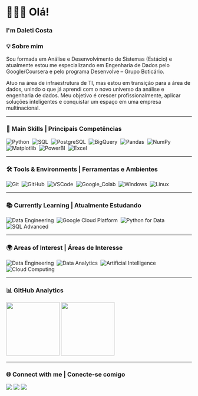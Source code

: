 # 👩🏻‍💻  Olá!  
### I'm Daleti Costa  



### 💡 Sobre mim

<p>
Sou formada em Análise e Desenvolvimento de Sistemas (Estácio) e atualmente estou me especializando em Engenharia de Dados pelo Google/Coursera e pelo programa Desenvolve – Grupo Boticário.
</p>
<p>
Atuo na área de infraestrutura de TI, mas estou em transição para a área de dados, unindo o que já aprendi com o novo universo da análise e engenharia de dados.  
Meu objetivo é crescer profissionalmente, aplicar soluções inteligentes e conquistar um espaço em uma empresa multinacional.
</p>

---

### 🧠 Main Skills | Principais Competências

![Python](https://img.shields.io/badge/Python-094782?style=for-the-badge&logo=python&logoColor=white)&nbsp;
![SQL](https://img.shields.io/badge/SQL-CC2927?style=for-the-badge&logo=microsoft-sql-server&logoColor=white)&nbsp;
![PostgreSQL](https://img.shields.io/badge/PostgreSQL-336791?style=for-the-badge&logo=postgresql&logoColor=white)&nbsp;
![BigQuery](https://img.shields.io/badge/Google_BigQuery-033E8D?style=for-the-badge&logo=google-cloud&logoColor=white)&nbsp;
![Pandas](https://img.shields.io/badge/Pandas-150458?style=for-the-badge&logo=pandas&logoColor=white)&nbsp;
![NumPy](https://img.shields.io/badge/Numpy-013243?style=for-the-badge&logo=numpy&logoColor=white)&nbsp;
![Matplotlib](https://img.shields.io/badge/Matplotlib-005C9C?style=for-the-badge&logo=plotly&logoColor=white)&nbsp;
![PowerBI](https://img.shields.io/badge/Power_BI-F2C811?style=for-the-badge&logo=powerbi&logoColor=black)&nbsp;
![Excel](https://img.shields.io/badge/Excel-217346?style=for-the-badge&logo=microsoft-excel&logoColor=white)&nbsp;

---

### 🛠️ Tools & Environments | Ferramentas e Ambientes

![Git](https://img.shields.io/badge/Git-F05032?style=for-the-badge&logo=git&logoColor=white)&nbsp;
![GitHub](https://img.shields.io/badge/GitHub-181717?style=for-the-badge&logo=github&logoColor=white)&nbsp;
![VSCode](https://img.shields.io/badge/VS_Code-007ACC?style=for-the-badge&logo=visual-studio-code&logoColor=white)&nbsp;
![Google_Colab](https://img.shields.io/badge/Google_Colab-F9AB00?style=for-the-badge&logo=googlecolab&logoColor=black)&nbsp;
![Windows](https://img.shields.io/badge/Windows-00ADEF?style=for-the-badge&logo=windows&logoColor=white)&nbsp;
![Linux](https://img.shields.io/badge/Linux-FCC624?style=for-the-badge&logo=linux&logoColor=black)&nbsp;

---

### 📚 Currently Learning | Atualmente Estudando

![Data Engineering](https://img.shields.io/badge/Data_Engineering-3498DB?style=for-the-badge&logo=google-cloud&logoColor=white)&nbsp;
![Google Cloud Platform](https://img.shields.io/badge/Google_Cloud-4285F4?style=for-the-badge&logo=google-cloud&logoColor=white)&nbsp;
![Python for Data](https://img.shields.io/badge/Python_for_Data-3776AB?style=for-the-badge&logo=python&logoColor=white)&nbsp;
![SQL Advanced](https://img.shields.io/badge/SQL_Advanced-CC2927?style=for-the-badge&logo=microsoft-sql-server&logoColor=white)&nbsp;

---

### 🌍 Areas of Interest | Áreas de Interesse

![Data Engineering](https://img.shields.io/badge/Data_Engineering-1E8449?style=for-the-badge&logo=data&logoColor=white)&nbsp;
![Data Analytics](https://img.shields.io/badge/Data_Analytics-2E86C1?style=for-the-badge&logo=databricks&logoColor=white)&nbsp;
![Artificial Intelligence](https://img.shields.io/badge/AI_and_ML-884EA0?style=for-the-badge&logo=tensorflow&logoColor=white)&nbsp;
![Cloud Computing](https://img.shields.io/badge/Cloud_Computing-2471A3?style=for-the-badge&logo=google-cloud&logoColor=white)&nbsp;

---

### 📊 GitHub Analytics

<p align="left">
  <img height="145em" src="https://github-readme-stats.vercel.app/api?username=daleticosta&show_icons=true&theme=tokyonight"/>
  <img height="145em" src="https://github-readme-stats.vercel.app/api/top-langs/?username=daleticosta&layout=compact&theme=tokyonight"/>
</p>

---

### 🌐 Connect with me | Conecte-se comigo

<a href="https://https://www.linkedin.com/in/daleticosta/"><img src="https://img.shields.io/badge/-LinkedIn-0077B5?style=for-the-badge&logo=linkedin&logoColor=white"/></a>
<a href="mailto:daleticatainacosta@gmail.com"><img src="https://img.shields.io/badge/-Gmail-EA4335?style=for-the-badge&logo=gmail&logoColor=white"/></a>
<a href="https://https://www.instagram.com/daleticatarina/"><img src="https://img.shields.io/badge/-Instagram-E4405F?style=for-the-badge&logo=instagram&logoColor=white"/></a>
